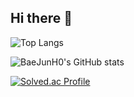 ## Hi there 👋
![Top Langs](https://github-readme-stats.vercel.app/api/top-langs/?username=BaeJunH0&layout=compact&theme=tokyonight)

![BaeJunH0's GitHub stats](https://github-readme-stats.vercel.app/api?username=BaeJunH0&show_icons=true&theme=radical)

[![Solved.ac Profile](http://mazassumnida.wtf/api/v2/generate_badge?boj=bjh4498)](https://solved.ac/bjh4498/)
